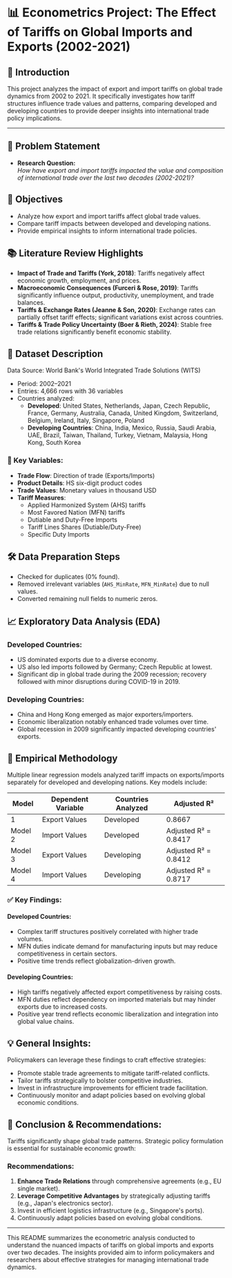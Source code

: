 # 📊 Econometrics Project: The Effect of Tariffs on Global Imports and Exports (2002-2021)

## 🚩 Introduction

This project analyzes the impact of export and import tariffs on global trade dynamics from 2002 to 2021. It specifically investigates how tariff structures influence trade values and patterns, comparing developed and developing countries to provide deeper insights into international trade policy implications.

---

## 🎯 Problem Statement

- **Research Question:**  
  *How have export and import tariffs impacted the value and composition of international trade over the last two decades (2002-2021)?*

## 🎯 Objectives

- Analyze how export and import tariffs affect global trade values.
- Compare tariff impacts between developed and developing nations.
- Provide empirical insights to inform international trade policies.

## 📚 Literature Review Highlights

- **Impact of Trade and Tariffs (York, 2018)**: Tariffs negatively affect economic growth, employment, and prices.
- **Macroeconomic Consequences (Furceri & Rose, 2019)**: Tariffs significantly influence output, productivity, unemployment, and trade balances.
- **Tariffs & Exchange Rates (Jeanne & Son, 2020)**: Exchange rates can partially offset tariff effects; significant variations exist across countries.
- **Tariffs & Trade Policy Uncertainty (Boer & Rieth, 2024)**: Stable free trade relations significantly benefit economic stability.

## 💾 Dataset Description

Data Source: World Bank's World Integrated Trade Solutions (WITS)

- Period: 2002–2021
- Entries: 4,666 rows with 36 variables
- Countries analyzed:
  - **Developed**: United States, Netherlands, Japan, Czech Republic, France, Germany, Australia, Canada, United Kingdom, Switzerland, Belgium, Ireland, Italy, Singapore, Poland
  - **Developing Countries**: China, India, Mexico, Russia, Saudi Arabia, UAE, Brazil, Taiwan, Thailand, Turkey, Vietnam, Malaysia, Hong Kong, South Korea

### 🔑 Key Variables:
- **Trade Flow**: Direction of trade (Exports/Imports)
- **Product Details**: HS six-digit product codes
- **Trade Values**: Monetary values in thousand USD
- **Tariff Measures**:
  - Applied Harmonized System (AHS) tariffs
  - Most Favored Nation (MFN) tariffs
  - Dutiable and Duty-Free Imports
  - Tariff Lines Shares (Dutiable/Duty-Free)
  - Specific Duty Imports

## 🛠️ Data Preparation Steps

- Checked for duplicates (0% found).
- Removed irrelevant variables (`AHS_MinRate`, `MFN_MinRate`) due to null values.
- Converted remaining null fields to numeric zeros.

## 📈 Exploratory Data Analysis (EDA)

### Developed Countries:
- US dominated exports due to a diverse economy.
- US also led imports followed by Germany; Czech Republic at lowest.
- Significant dip in global trade during the 2009 recession; recovery followed with minor disruptions during COVID-19 in 2019.

### Developing Countries:
- China and Hong Kong emerged as major exporters/importers.
- Economic liberalization notably enhanced trade volumes over time.
- Global recession in 2009 significantly impacted developing countries' exports.

## 📐 Empirical Methodology

Multiple linear regression models analyzed tariff impacts on exports/imports separately for developed and developing nations. Key models include:

| Model | Dependent Variable | Countries Analyzed | Adjusted R² |
|-------|--------------------|--------------------|------------------|
| 1     | Export Values      | Developed          | 0.8667           |
| Model 2 | Import Values    | Developed          | Adjusted R² = 0.8417 |
| Model 3 | Export Values    | Developing         | Adjusted R² = 0.8412 |
| Model 4 | Import Values    | Developing         | Adjusted R² = 0.8717 |

### ✅ Key Findings:

#### Developed Countries:
- Complex tariff structures positively correlated with higher trade volumes.
- MFN duties indicate demand for manufacturing inputs but may reduce competitiveness in certain sectors.
- Positive time trends reflect globalization-driven growth.

#### Developing Countries:
- High tariffs negatively affected export competitiveness by raising costs.
- MFN duties reflect dependency on imported materials but may hinder exports due to increased costs.
- Positive year trend reflects economic liberalization and integration into global value chains.

## 💡 General Insights:

Policymakers can leverage these findings to craft effective strategies:

- Promote stable trade agreements to mitigate tariff-related conflicts.
- Tailor tariffs strategically to bolster competitive industries.
- Invest in infrastructure improvements for efficient trade facilitation.
- Continuously monitor and adapt policies based on evolving global economic conditions.

## 📝 Conclusion & Recommendations:

Tariffs significantly shape global trade patterns. Strategic policy formulation is essential for sustainable economic growth:

### Recommendations:
1. **Enhance Trade Relations** through comprehensive agreements (e.g., EU single market).
2. **Leverage Competitive Advantages** by strategically adjusting tariffs (e.g., Japan's electronics sector).
3. Invest in efficient logistics infrastructure (e.g., Singapore's ports).
4. Continuously adapt policies based on evolving global conditions.

---

This README summarizes the econometric analysis conducted to understand the nuanced impacts of tariffs on global imports and exports over two decades. The insights provided aim to inform policymakers and researchers about effective strategies for managing international trade dynamics.
